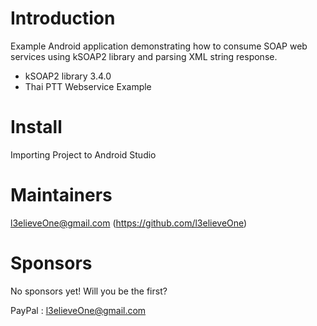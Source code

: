 # Introduction

Example Android application demonstrating how to consume SOAP web services using kSOAP2 library and parsing XML string response.

  - kSOAP2 library 3.4.0
  - Thai PTT Webservice Example

# Install

Importing Project to Android Studio

# Maintainers

l3elieveOne@gmail.com (https://github.com/l3elieveOne)

# Sponsors

No sponsors yet! Will you be the first?

PayPal : l3elieveOne@gmail.com
